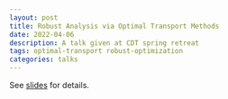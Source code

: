 ```yaml
---
layout: post
title: Robust Analysis via Optimal Transport Methods
date: 2022-04-06
description: A talk given at CDT spring retreat
tags: optimal-transport robust-optimization
categories: talks
---
```

See [slides](/assets/pdf/OT.pdf) for details.